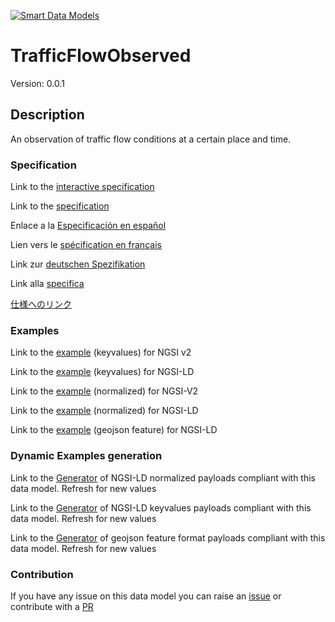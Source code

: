 [![Smart Data Models](https://smartdatamodels.org/wp-content/uploads/2022/01/SmartDataModels_logo.png "Logo")](https://smartdatamodels.org)
# TrafficFlowObserved
Version: 0.0.1

## Description 

An observation of traffic flow conditions at a certain place and time.
### Specification

Link to the [interactive specification](https://swagger.lab.fiware.org/?url=https://smart-data-models.github.io/dataModel.Transportation/TrafficFlowObserved/swagger.yaml)

Link to the [specification](https://github.com/smart-data-models/dataModel.Transportation/blob/master/TrafficFlowObserved/doc/spec.md)

Enlace a la [Especificación en español](https://github.com/smart-data-models/dataModel.Transportation/blob/master/TrafficFlowObserved/doc/spec_ES.md)

Lien vers le [spécification en français](https://github.com/smart-data-models/dataModel.Transportation/blob/master/TrafficFlowObserved/doc/spec_FR.md)

Link zur [deutschen Spezifikation](https://github.com/smart-data-models/dataModel.Transportation/blob/master/TrafficFlowObserved/doc/spec_DE.md)

Link alla [specifica](https://github.com/smart-data-models/dataModel.Transportation/blob/master/TrafficFlowObserved/doc/spec_IT.md)

[仕様へのリンク](https://github.com/smart-data-models/dataModel.Transportation/blob/master/TrafficFlowObserved/doc/spec_JA.md)
### Examples

Link to the [example](https://smart-data-models.github.io/dataModel.Transportation/TrafficFlowObserved/examples/example.json) (keyvalues) for NGSI v2

Link to the [example](https://smart-data-models.github.io/dataModel.Transportation/TrafficFlowObserved/examples/example.jsonld) (keyvalues) for NGSI-LD

Link to the [example](https://smart-data-models.github.io/dataModel.Transportation/TrafficFlowObserved/examples/example-normalized.json) (normalized) for NGSI-V2

Link to the [example](https://smart-data-models.github.io/dataModel.Transportation/TrafficFlowObserved/examples/example-normalized.jsonld) (normalized) for NGSI-LD

Link to the [example](https://smart-data-models.github.io/dataModel.Transportation/TrafficFlowObserved/examples/example-geojsonfeature.json) (geojson feature) for NGSI-LD
### Dynamic Examples generation

Link to the [Generator](https://smartdatamodels.org/extra/ngsi-ld_generator.php?schemaUrl=https://raw.githubusercontent.com/smart-data-models/dataModel.Transportation/master/TrafficFlowObserved/schema.json&email=info@smartdatamodels.org) of NGSI-LD normalized payloads compliant with this data model. Refresh for new values

Link to the [Generator](https://smartdatamodels.org/extra/ngsi-ld_generator_keyvalues.php?schemaUrl=https://raw.githubusercontent.com/smart-data-models/dataModel.Transportation/master/TrafficFlowObserved/schema.json&email=info@smartdatamodels.org) of NGSI-LD keyvalues payloads compliant with this data model. Refresh for new values

Link to the [Generator](https://smartdatamodels.org/extra/geojson_features_generator.php?schemaUrl=https://raw.githubusercontent.com/smart-data-models/dataModel.Transportation/master/TrafficFlowObserved/schema.json&email=info@smartdatamodels.org) of geojson feature format payloads compliant with this data model. Refresh for new values
### Contribution

 If you have any issue on this data model you can raise an [issue](https://github.com/smart-data-models/dataModel.Transportation/issues)  or contribute with a [PR](https://github.com/smart-data-models/dataModel.Transportation/pulls)